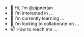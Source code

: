 - 👋 Hi, I’m @pjpeerjan
- 👀 I’m interested in ...
- 🌱 I’m currently learning ...
- 💞️ I’m looking to collaborate on ...
- 📫 How to reach me ...

<!---
pjpeerjan/pjpeerjan is a ✨ special ✨ repository because its `README.md` (this file) appears on your GitHub profile.
You can click the Preview link to take a look at your changes.
--->
